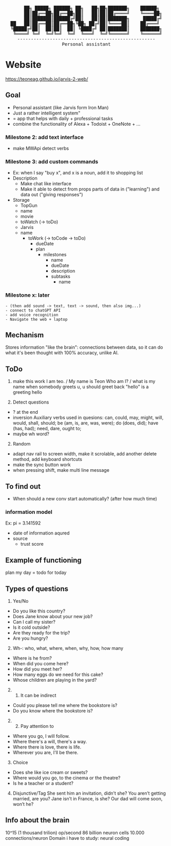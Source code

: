<div align = "center">
<pre>
     ██╗ █████╗ ██████╗ ██╗   ██╗██╗███████╗    ██████╗ 
     ██║██╔══██╗██╔══██╗██║   ██║██║██╔════╝    ╚════██╗
     ██║███████║██████╔╝██║   ██║██║███████╗     █████╔╝
██   ██║██╔══██║██╔══██╗╚██╗ ██╔╝██║╚════██║    ██╔═══╝ 
╚█████╔╝██║  ██║██║  ██║ ╚████╔╝ ██║███████║    ███████╗
 ╚════╝ ╚═╝  ╚═╝╚═╝  ╚═╝  ╚═══╝  ╚═╝╚══════╝    ╚══════╝
---------------------------------------------------
Personal assistant
</pre>
</div>

# Website
https://teoneag.github.io/jarvis-2-web/

## Goal
- Personal assistant (like Jarvis form Iron Man)
- Just a rather intelligent system"
- = app that helps with daily + professional tasks
- combine the functionality of Alexa + Todoist + OneNote + ...


### Milestone 2: add text interface
- make MWApi detect verbs

### Milestone 3: add custom commands
- Ex: when I say "buy x", and x is a noun, add it to shopping list
- Description
    * Make chat like interface 
    * Make it able to detect from props parts of data in ("learning") and data out ("giving responses")
- Storage
    - TopGun
    * name
    * movie
    * toWatch (-> toDo)
    - Jarvis
    * name
        * toWork (-> toCode -> toDo)
            * dueDate
            * plan
                * milestones
                    * name 
                    * dueDate
                    * description
                    * subtasks
                        * name

### Milestone x: later
    - (then add sound -> text, text -> sound, then also img...)
    - connect to chatGPT API
    - add voice recognition
    - Navigate the web + laptop


## Mechanism
Stores information "like the brain": connections between data, so it can do what it's been thought with 100% accuracy, unlike AI.

## ToDo 
1. make this work
I am teo. / My name is Teon
Who am I? / what is my name
when somebody greets u, u should greet back
"hello" is a greeting
hello


1. Detect questions
- ? at the end
- inversion
Auxiliary verbs used in quesions:
can, could, may, might, will, would, shall, should;
be (am, is, are, was, were);
do (does, did);
have (has, had);
need, dare, ought to;
- maybe wh word?

2. Random
- adapt nav rail to screen width, make it scrolable, add another delete method, add keyboard shortcuts
- make the sync button work
- when pressing shift, make multi line message

## To find out
- When should a new conv start automatically? (after how much time)

### information model
Ex: pi = 3.141592
- date of information aqured
- source
    - trust score

## Example of functioning
plan my day
= todo for today


## Types of questions
1. Yes/No
- Do you like this country? 
- Does Jane know about your new job?
- Can I call my sister?
- Is it cold outside?
- Are they ready for the trip?
- Are you hungry? 


2. Wh-: who, what, where, when, why, how, how many
- Where is he from? 
- When did you come here? 
- How did you meet her?
- How many eggs do we need for this cake?
- Whose children are playing in the yard?

2. 1. It can be indirect
- Could you please tell me where the bookstore is? 
- Do you know where the bookstore is?

2. 2. Pay attention to
- Where you go, I will follow.
- Where there's a will, there's a way.
- Where there is love, there is life.
- Wherever you are, I'll be there.


3. Choice
- Does she like ice cream or sweets?
- Where would you go, to the cinema or the theatre?
- Is he a teacher or a student?

4. Disjunctive/Tag
She sent him an invitation, didn’t she?
You aren’t getting married, are you?
Jane isn’t in France, is she?
Our dad will come soon, won’t he?

## Info about the brain
10^15 (1 thousand trilion) op/second
86 billion neuron cells
10.000 connections/neuron
Domain i have to study: neural coding
